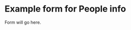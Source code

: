 
# Example form for People info

<div id="example-output">
Form will go here.
</div>

<!-- START: Example People Info Form built with CL-ui.js -->
<script src="../scripts/CL-core.js"></script>
<script src="../scripts/CL-ui.js"></script>
<script>
(function (document, window) {
'use strict';
let cl = Object.assign({}, window.CL),
    div = document.getElementById('example-output');

let people = {
        "cl_id": "Feynman-R-P",
        "cl_authors_id": "Feynman-R-P",
        "cl_thesis_id": "",
        "display_name": "Richard Feynman",
        "last_name": "Feynman",
        "first_name": "Richard",
        "orcid": "",
        "viaf": "",
        "isni": "0000 0001 2096 0218",
        "snac": "w6v69kzn",
        "wikidata": "Q39246"
    },

    field = CL.field(people, `
<div>
    <label for="cl_id">CL ID:</label>
    <input type="text" id="cl_id" name="caltechlibrary_id" value="{{cl_id}}">
</div>
<div>
    <label for="cl_authors_id">CL Authors ID:</label>
    <input type="text" id="cl_authors_id" name="cl_authors_id" value="{{cl_authors_id}}">
</div>
<div>
    <label for="cl_thesis_id">CL Thesis ID:</label>
    <input type="text" id="cl_thesis_id" name="cl_thesis_id" value="{{cl_thesis_id}}">
</div>
<div>
    <label for="display_name">Display Name:</label>
    <input type="text" id="display_name" name="display_name" value="{{display_name}}">
</div>
<div>
    <label for="last_name">Last Name:</label>
    <input type="text" id="last_name" name="last_name" value="{{last_name}}">
</div>
<div>
    <label for="first_name">First Name:</label>
    <input type="text" id="first_name" name="first_name" value="{{first_name}}">
</div>
<div>
    <label for="isni">ISNI:</label>
    <input type="text" id="isni" name="isni" value="{{isni}}">
</div>
<div>
    <label for="snac">SNAC:</label>
    <input type="text" id="snac" name="snac" value="{{snac}}">
</div>
<div>
    <label for="wikidata">Wikidata:</label>
    <input type="text" id="wikidata" name="wikidata" value="{{wikidata}}">
</div>
`,
        function(obj) {
            // Make sure no fields are empty...
            for (let key in obj) {
                if (obj[key].trim().length == 0) {
                    return false;
                }
            }
            return true;
        });
div.innerHTML = "";
let form = CL.assembleFields(
        div, field);
}(document, window));

</script>

<!--   END: Example People Info Form built with CL-ui.js -->
